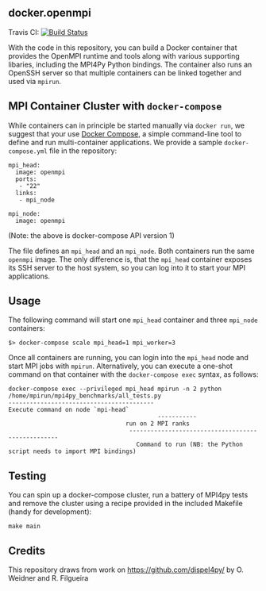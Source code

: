 ## docker.openmpi

Travis CI: [![Build Status](https://travis-ci.org/ocramz/docker.openmpi.svg?branch=master)](https://travis-ci.org/ocramz/docker.openmpi)

With the code in this repository, you can build a Docker container that provides 
the OpenMPI runtime and tools along with various supporting libaries, 
including the MPI4Py Python bindings. The container also runs an OpenSSH server
so that multiple containers can be linked together and used via `mpirun`.


## MPI Container Cluster with `docker-compose`

While containers can in principle be started manually via `docker run`, we suggest that your use 
[Docker Compose](https://docs.docker.com/compose/), a simple command-line tool 
to define and run multi-container applications. We provide a sample `docker-compose.yml` file in the repository:

```
mpi_head:
  image: openmpi
  ports: 
   - "22"
  links: 
   - mpi_node

mpi_node: 
  image: openmpi

```
(Note: the above is docker-compose API version 1)

The file defines an `mpi_head` and an `mpi_node`. Both containers run the same `openmpi` image. 
The only difference is, that the `mpi_head` container exposes its SSH server to 
the host system, so you can log into it to start your MPI applications.


## Usage

The following command will start one `mpi_head` container and three `mpi_node` containers: 

```
$> docker-compose scale mpi_head=1 mpi_worker=3
```
Once all containers are running, you can login into the `mpi_head` node and start MPI jobs with `mpirun`. Alternatively, you can execute a one-shot command on that container with the `docker-compose exec` syntax, as follows: 

    docker-compose exec --privileged mpi_head mpirun -n 2 python /home/mpirun/mpi4py_benchmarks/all_tests.py
    -----------------------------------------
    Execute command on node `mpi-head`
                                              -----------
					                 run on 2 MPI ranks
					                  --------------------------------------------------
							            Command to run (NB: the Python script needs to import MPI bindings)

## Testing

You can spin up a docker-compose cluster, run a battery of MPI4py tests and remove the cluster using a recipe provided in the included Makefile (handy for development):

    make main


## Credits

This repository draws from work on https://github.com/dispel4py/ by O. Weidner and R. Filgueira 